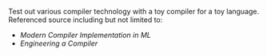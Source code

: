Test out various compiler technology with a toy compiler for a toy language. Referenced source including but not limited to:

- *Modern Compiler Implementation in ML*
- *Engineering a Compiler*
